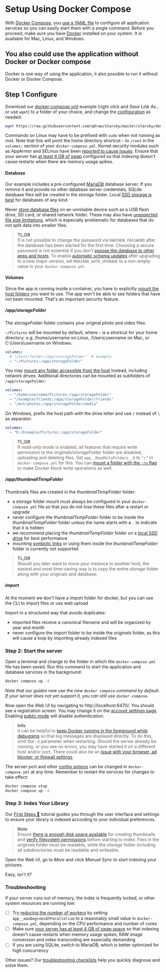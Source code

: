 # Setup Using Docker Compose

With [Docker Compose](https://docs.docker.com/compose/), you [use a YAML file](../../developer-guide/technologies/yaml.md)
to configure all application services so you can easily start them with a single command.
Before you proceed, make sure you have [Docker](https://store.docker.com/search?type=edition&offering=community)
installed on your system. It is available for Mac, Linux, and Windows.

## You also could use the application without Docker or Docker compose
Docker is one way of using the application, it also possible to run it without Docker or Docker Compose.

## Step 1 Configure

Download our [docker-compose.yml](https://raw.githubusercontent.com/qdraw/starsky/master/starsky/docker/compose/generic/docker-compose.yml) example
(right click and *Save Link As...* or use `wget`) to a folder of your choice,
and change the [configuration](../config-options.md) as needed:

```bash
wget https://raw.githubusercontent.com/qdraw/starsky/master/starsky/docker/compose/generic/docker-compose.yml
``` 

Commands on Linux may have to be prefixed with `sudo` when not running as root.
Note that this will point the home directory shortcut `~` to `/root` in the `volumes:` 
section of your `docker-compose.yml`. Kernel security modules such as AppArmor and SELinux 
have been [reported to cause issues](../troubleshooting/docker.md#kernel-security).
Ensure that your server has [at least 4 GB of swap](../troubleshooting/docker.md#adding-swap) configured so that
indexing doesn't cause restarts when there are memory usage spikes.


#### Database ####

Our example includes a pre-configured [MariaDB](https://mariadb.com/) database server. If you remove it
and provide no other database server credentials, SQLite database files will be created in the
*storage* folder. Local [SSD storage is best](../troubleshooting/performance.md#storage) for databases of any kind.

Never [store database files](../troubleshooting/mariadb.md#corrupted-files) on an unreliable device such as a USB flash drive, SD card, or shared network folder. These may also have [unexpected file size limitations](https://thegeekpage.com/fix-the-file-size-exceeds-the-limit-allowed-and-cannot-be-saved/), which is especially problematic for databases that do not split data into smaller files.

> **TL;DR**<br />
It is not possible to change the password via `MARIADB_PASSWORD` after the database has been started
for the first time. Choosing a secure password is not essential if you don't [expose the database to other apps and hosts](../troubleshooting/mariadb.md#cannot-connect).
To enable [automatic schema updates](../troubleshooting/mariadb.md#auto-upgrade) after upgrading to a new major version, set `MARIADB_AUTO_UPGRADE` to a non-empty value in your `docker-compose.yml`.

#### Volumes ####

Since the app is running inside a container, you have to explicitly [mount the host folders](https://docs.docker.com/compose/compose-file/compose-file-v3/#volumes) you want to use.
The app won't be able to see folders that have not been mounted. That's an important security feature.

##### /app/storageFolder #####

The *storageFolder* folder contains your original photo and video files.

`~/Pictures` will be mounted by default, where `~` is a shortcut for your home directory:
e.g. /home/username on Linux, /Users/username on Mac, or C:\Users\username on Windows.

```yaml
volumes:
  # "/host/folder:/app/storageFolder"  # example
  - "~/Pictures:/app/storageFolder"
```

You may [mount any folder accessible from the host](https://docs.docker.com/compose/compose-file/compose-file-v3/#short-syntax-3)
instead, including network drives. Additional directories can
be mounted as subfolders of `/app/storageFolder`:

```yaml
volumes:
  - "/home/username/Pictures:/app/storageFolder"
  - "/example/friends:/app/storageFolder/friends"
  - "/mnt/photos:/app/storageFolder/media"
```

On Windows, prefix the host path with the drive letter and use `/` instead of `\` as separator:

```yaml
volumes:
  - "D:/Example/Pictures:/app/storageFolder"
```

> **TL;DR**<br />
If *read-only mode* is enabled, all features that require write permission to the *originals/storageFolder* folder
are disabled, uploading and deleting files. Set `app__ReadOnlyFolders__0` to `"/"`
in `docker-compose.yml` for this. 
> You can [mount a folder with the `:ro` flag](https://docs.docker.com/compose/compose-file/compose-file-v3/#short-syntax-3) 
> to make Docker block write operations as well.

##### /app/thumbnailTempFolder #####

Thumbnails files are created in the *thumbnailTempFolder* folder:

- a *storage* folder mount must always be configured in your `docker-compose.yml` file so that you do not lose these files after a restart or upgrade
- never configure the *thumbnailTempFolder* folder to be inside the *thumbnailTempFolder* folder unless the name starts with a `.` to indicate that it is hidden
- we recommend placing the *thumbnailTempFolder* folder on a [local SSD drive](../troubleshooting/performance.md#storage) for best performance
- mounting [symbolic links](https://en.wikipedia.org/wiki/Symbolic_link) or using them inside the *thumbnailTempFolder* folder is currently not supported

> **TL;DR**<br />
Should you later want to move your instance to another host, the easiest and most time-saving way is to copy the entire *storage* folder along with your originals and database.

##### import #####

At the moment we don't have a import folder for docker, but you can use the CLI to import files or use web upload

Import in a structured way that avoids duplicates:

- imported files receive a canonical filename and will be organized by year and month
- never configure the *import* folder to be inside the *originals* folder, as this will cause a loop by importing already indexed files

### Step 2: Start the server ###

Open a terminal and change to the folder in which the `docker-compose.yml` file has been saved.
Run this command to start the application and database services in the background:

```bash
docker compose up -d
```

*Note that our guides now use the new `docker compose` command by default. If your server does not yet support it, you can still use `docker-compose`.*

Now open the Web UI by navigating to http://localhost:6470/. You should see a registration screen.
You may change it on the [account settings page](../../features/accountmanagement.md).
Enabling [public mode](../config-options.md) will disable authentication.

> **Info**<br />
    It can be helpful to [keep Docker running in the foreground while debugging](../troubleshooting/docker.md#viewing-logs) so that log messages are displayed directly. To do this, omit the `-d` parameter when restarting.
    Should the server already be running, or you see no errors, you may have started it
    on a different host and/or port. There could also be an [issue with your browser,
    ad blocker, or firewall settings](../troubleshooting/index.md#connection-fails).


The server port and other [config options](../config-options.md) can be changed in `docker-compose.yml` at any time.
Remember to restart the services for changes to take effect:

```bash
docker compose stop
docker compose up -d
```

### Step 3: Index Your Library ###

Our [First Steps 👣](../first-steps.md) tutorial guides you through the user interface and settings to ensure your library is indexed according to your individual preferences.

> **Note**<br />
    Ensure [there is enough disk space available](../troubleshooting/docker.md#disk-space) for creating thumbnails and [verify filesystem permissions](../troubleshooting/docker.md#file-permissions)
    before starting to index: Files in the *originals* folder must be readable, while the *storage* folder
    including all subdirectories must be readable and writeable.

Open the Web UI, go to *More* and click *Manual Sync* to start indexing your pictures.

Easy, isn't it?

### Troubleshooting ###

If your server runs out of memory, the index is frequently locked, or other system resources are running low:

- [ ] Try [reducing the number of workers](../config-options.md#index-workers) by setting `app__maxDegreesOfParallelism` to a reasonably small value in `docker-compose.yml`, depending on the CPU performance and number of cores
- [ ] Make sure [your server has at least 4 GB of swap space](../troubleshooting/docker.md#adding-swap) so that indexing doesn't cause restarts when memory usage spikes; RAW image conversion and video transcoding are especially demanding
- [ ] If you are using SQLite, switch to MariaDB, which is better optimized for high concurrency

Other issues? Our [troubleshooting checklists](../troubleshooting/index.md) help you quickly diagnose and solve them.




